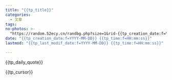 ```yaml
---
title: "{{tp_title}}"
categories:
  - 文章
tags:
no-photos: >-
  "https://random.52ecy.cn/randbg.php?size=1&rid-{{tp_creation_date:f=YYYY-MM-DD}}-{{tp_time:f=HH-mm-ss}}"
date: "{{tp_creation_date:f=YYYY-MM-DD}} {{tp_time:f=HH:mm:ss}}"
lastmod: "{{tp_last_modif_date:f=YYYY-MM-DD}} {{tp_time:f=HH:mm:ss}}"

---
```


{{tp_daily_quote}}

{{tp_cursor}}
